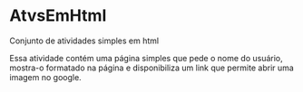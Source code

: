 # AtvsEmHtml
Conjunto de atividades simples em html

Essa atividade contém uma página simples que pede o nome do usuário, mostra-o formatado na página e disponibiliza um link que permite abrir uma imagem no google.
